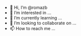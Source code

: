- 👋 Hi, I’m @romazb
- 👀 I’m interested in ...
- 🌱 I’m currently learning ...
- 💞️ I’m looking to collaborate on ...
- 📫 How to reach me ...

<!---
romazb/romazb is a ✨ special ✨ repository because its `README.md` (this file) appears on your GitHub profile.
You can click the Preview link to take a look at your changes.
--->
